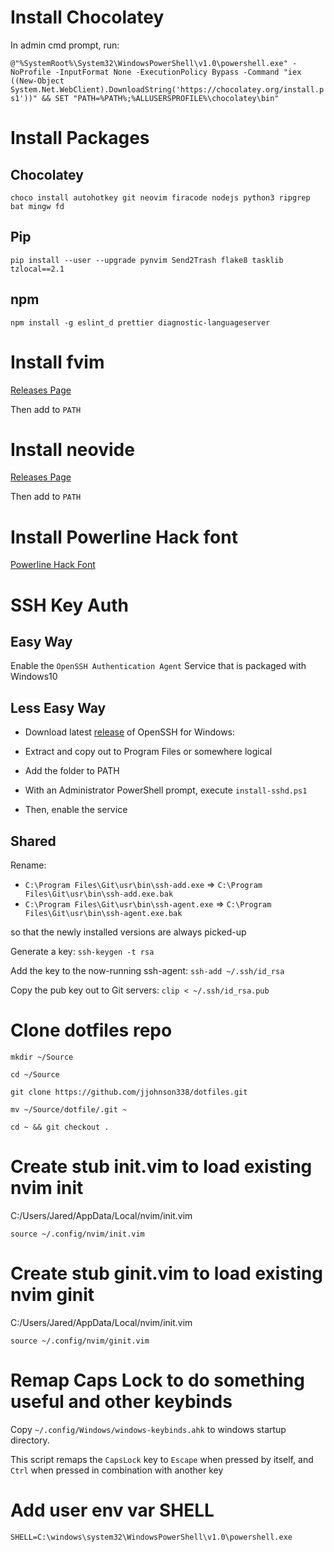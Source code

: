 # Install Chocolatey
In admin cmd prompt, run:

`@"%SystemRoot%\System32\WindowsPowerShell\v1.0\powershell.exe" -NoProfile -InputFormat None -ExecutionPolicy Bypass -Command "iex ((New-Object System.Net.WebClient).DownloadString('https://chocolatey.org/install.ps1'))" && SET "PATH=%PATH%;%ALLUSERSPROFILE%\chocolatey\bin"`

# Install Packages

## Chocolatey

`choco install autohotkey git neovim firacode nodejs python3 ripgrep bat mingw fd`

## Pip

`pip install --user --upgrade pynvim Send2Trash flake8 tasklib tzlocal==2.1`

## npm
`npm install -g eslint_d prettier diagnostic-languageserver`


# Install fvim

[Releases Page](https://github.com/yatli/fvim/releases)

Then add to `PATH`

# Install neovide

[Releases Page](https://github.com/neovide/neovide/releases)

Then add to `PATH`

# Install Powerline Hack font

[Powerline Hack Font](https://github.com/powerline/fonts/tree/master/Hack)

# SSH Key Auth

## Easy Way
Enable the `OpenSSH Authentication Agent` Service that is packaged with Windows10

## Less Easy Way

* Download latest [release](https://github.com/PowerShell/Win32-OpenSSH/releases) of OpenSSH for Windows:

* Extract and copy out to Program Files or somewhere logical

* Add the folder to PATH

* With an Administrator PowerShell prompt, execute `install-sshd.ps1`

* Then, enable the service

## Shared

Rename:
* `C:\Program Files\Git\usr\bin\ssh-add.exe` => `C:\Program Files\Git\usr\bin\ssh-add.exe.bak`
* `C:\Program Files\Git\usr\bin\ssh-agent.exe` => `C:\Program Files\Git\usr\bin\ssh-agent.exe.bak`

so that the newly installed versions are always picked-up

Generate a key:
`ssh-keygen -t rsa`

Add the key to the now-running ssh-agent:
`ssh-add ~/.ssh/id_rsa`

Copy the pub key out to Git servers:
`clip < ~/.ssh/id_rsa.pub`


# Clone dotfiles repo
`mkdir ~/Source`

`cd ~/Source`

`git clone https://github.com/jjohnson338/dotfiles.git`

`mv ~/Source/dotfile/.git ~`

`cd ~ && git checkout .`

# Create stub init.vim to load existing nvim init
C:/Users/Jared/AppData/Local/nvim/init.vim

```
source ~/.config/nvim/init.vim
```
# Create stub ginit.vim to load existing nvim ginit
C:/Users/Jared/AppData/Local/nvim/init.vim

```
source ~/.config/nvim/ginit.vim
```

# Remap Caps Lock to do something useful and other keybinds

Copy `~/.config/Windows/windows-keybinds.ahk` to windows startup directory.

This script remaps the `CapsLock` key to `Escape` when pressed by itself, and `Ctrl` when pressed in combination with another key

# Add user env var SHELL
`SHELL=C:\windows\system32\WindowsPowerShell\v1.0\powershell.exe`
